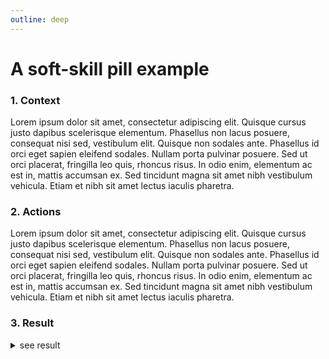 ```yaml
---
outline: deep
---
```


# A soft-skill pill example

### 1. Context
Lorem ipsum dolor sit amet, consectetur adipiscing elit. Quisque cursus justo dapibus scelerisque elementum. Phasellus non lacus posuere, consequat nisi sed, vestibulum elit. Quisque non sodales ante. Phasellus id orci eget sapien eleifend sodales. Nullam porta pulvinar posuere. Sed ut orci placerat, fringilla leo quis, rhoncus risus. In odio enim, elementum ac est in, mattis accumsan ex. Sed tincidunt magna sit amet nibh vestibulum vehicula. Etiam et nibh sit amet lectus iaculis pharetra.


### 2. Actions
Lorem ipsum dolor sit amet, consectetur adipiscing elit. Quisque cursus justo dapibus scelerisque elementum. Phasellus non lacus posuere, consequat nisi sed, vestibulum elit. Quisque non sodales ante. Phasellus id orci eget sapien eleifend sodales. Nullam porta pulvinar posuere. Sed ut orci placerat, fringilla leo quis, rhoncus risus. In odio enim, elementum ac est in, mattis accumsan ex. Sed tincidunt magna sit amet nibh vestibulum vehicula. Etiam et nibh sit amet lectus iaculis pharetra.


### 3. Result
<details>
<summary>see result</summary>
Lorem ipsum dolor sit amet, consectetur adipiscing elit. Quisque cursus justo dapibus scelerisque elementum. Phasellus non lacus posuere, consequat nisi sed, vestibulum elit. Quisque non sodales ante. Phasellus id orci eget sapien eleifend sodales. Nullam porta pulvinar posuere. Sed ut orci placerat, fringilla leo quis, rhoncus risus. In odio enim, elementum ac est in, mattis accumsan ex. Sed tincidunt magna sit amet nibh vestibulum vehicula. Etiam et nibh sit amet lectus iaculis pharetra.
</details>

